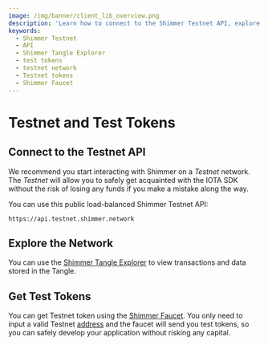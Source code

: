 ```yaml
---
image: /img/banner/client_lib_overview.png
description: 'Learn how to connect to the Shimmer Testnet API, explore the network using the Shimmer Tangle Explorer, and obtain test tokens through the Shimmer Faucet for testing value-based transactions on the testnet network.'
keywords:
  - Shimmer Testnet
  - API
  - Shimmer Tangle Explorer
  - test tokens
  - testnet network
  - Testnet tokens
  - Shimmer Faucet
---
```


# Testnet and Test Tokens

## Connect to the Testnet API

We recommend you start interacting with Shimmer on a _Testnet_ network. The _Testnet_ will allow you to safely get
acquainted with the IOTA SDK without the risk of losing any funds if you make a mistake along the way.

You can use this public load-balanced Shimmer Testnet API:

```plaintext
https://api.testnet.shimmer.network
```

## Explore the Network

You can use the [Shimmer Tangle Explorer](https://explorer.shimmer.network/testnet) to view transactions and data stored
in the Tangle.

## Get Test Tokens

You can get Testnet token using the [Shimmer Faucet](https://faucet.testnet.shimmer.network).
You only need to input a valid Testnet [address](accounts-and-addresses.md) and the faucet will send you test tokens,
so you can safely develop your application without risking any capital.
